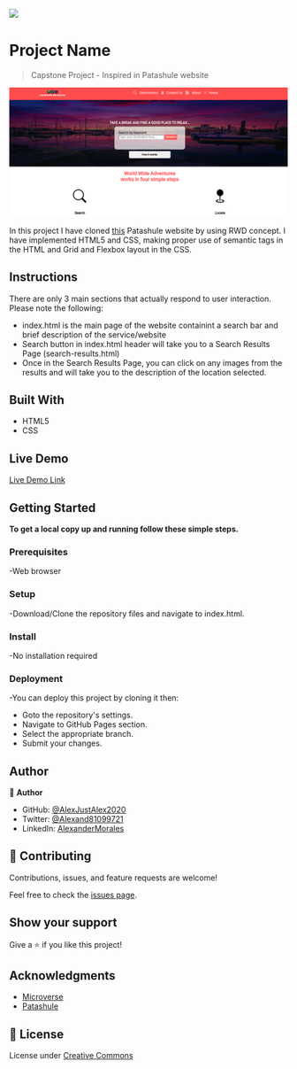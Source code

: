 ![](https://img.shields.io/badge/Microverse-blueviolet)

# Project Name

> Capstone Project - Inspired in Patashule website

![screenshot](./assets/screenshot.png)

In this project I have cloned [this](https://www.behance.net/gallery/25563385/PatashuleKE/) Patashule website by using RWD concept. I have implemented HTML5 and CSS, making proper use of semantic tags in the HTML and Grid and Flexbox layout in the CSS.

## Instructions

There are only 3 main sections that actually respond to user interaction. Please note the following:

- index.html is the main page of the website containint a search bar and brief description of the service/website
- Search button in index.html header will take you to a Search Results Page (search-results.html)
- Once in the Search Results Page, you can click on any images from the results and will take you to the description of the location selected.


## Built With

- HTML5
- CSS

## Live Demo

[Live Demo Link](https://alexjustalex2020.github.io/capstone-directory/)

## Getting Started

**To get a local copy up and running follow these simple steps.**

### Prerequisites

-Web browser

### Setup

-Download/Clone the repository files and navigate to index.html.

### Install

-No installation required

### Deployment

-You can deploy this project by cloning it then:

- Goto the repository's settings.
- Navigate to GitHub Pages section.
- Select the appropriate branch.
- Submit your changes.

## Author

👤 **Author**

- GitHub: [@AlexJustAlex2020 ](https://github.com/AlexJustAlex2020/)
- Twitter: [@Alexand81099721 ](https://twitter.com/Alexand81099721)
- LinkedIn: [AlexanderMorales](https://www.linkedin.com/in/alexander-morales-b8539898/)

## 🤝 Contributing

Contributions, issues, and feature requests are welcome!

Feel free to check the [issues page](../../issues/).

## Show your support

Give a ⭐️ if you like this project!

## Acknowledgments

- [Microverse](https://www.microverse.org/)
- [Patashule](https://www.behance.net/gallery/25563385/PatashuleKE/)

## 📝 License

License under [Creative Commons](https://creativecommons.org/licenses/by-nc/4.0/)
